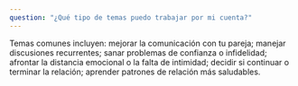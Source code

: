 ```yaml
---
question: "¿Qué tipo de temas puedo trabajar por mi cuenta?"
---
```

Temas comunes incluyen: mejorar la comunicación con tu pareja; manejar discusiones recurrentes; sanar problemas de confianza o infidelidad; afrontar la distancia emocional o la falta de intimidad; decidir si continuar o terminar la relación; aprender patrones de relación más saludables.
